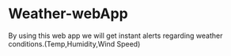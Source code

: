 # Weather-webApp
By using this web app we will get instant alerts regarding weather conditions.(Temp,Humidity,Wind Speed)

